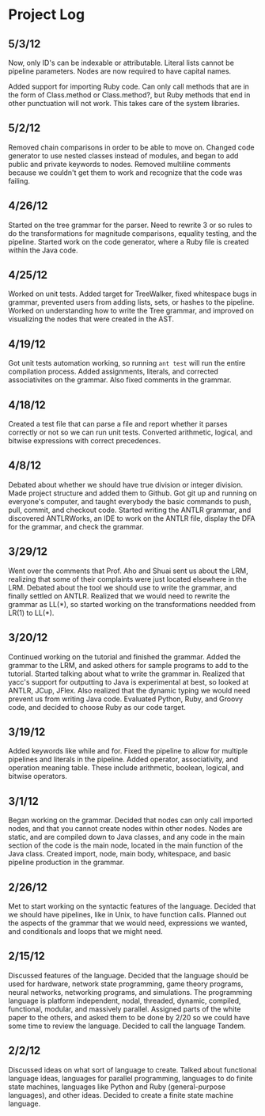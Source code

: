# Project Log

## 5/3/12

Now, only ID's can be indexable or attributable.  Literal lists cannot be pipeline parameters.  Nodes are now required to have capital names.

Added support for importing Ruby code. Can only call methods that are in the form of Class.method or Class.method?, but Ruby methods that end in other punctuation will not work. This takes care of the system libraries.


## 5/2/12

Removed chain comparisons in order to be able to move on. Changed code generator to use nested classes instead of modules, and began to add public and private keywords to nodes. Removed multiline comments because we couldn't get them to work and recognize that the code was failing.

## 4/26/12

Started on the tree grammar for the parser. Need to rewrite 3 or so rules to do the transformations for magnitude comparisons, equality testing, and the pipeline. Started work on the code generator, where a Ruby file is created within the Java code.

## 4/25/12

Worked on unit tests. Added target for TreeWalker, fixed whitespace bugs in grammar, prevented users from adding lists, sets, or hashes to the pipeline. Worked on understanding how to write the Tree grammar, and improved on visualizing the nodes that were created in the AST.

## 4/19/12

Got unit tests automation working, so running `ant test` will run the entire compilation process. Added assignments, literals, and corrected associativites on the grammar. Also fixed comments in the grammar.

## 4/18/12

Created a test file that can parse a file and report whether it parses correctly or not so we can run unit tests. Converted arithmetic, logical, and bitwise expressions with correct precedences.

## 4/8/12

Debated about whether we should have true division or integer division. Made project structure and added them to Github. Got git up and running on everyone's computer, and taught everybody the basic commands to push, pull, commit, and checkout code. Started writing the ANTLR grammar, and discovered ANTLRWorks, an IDE to work on the ANTLR file, display the DFA for the grammar, and check the grammar.

## 3/29/12

Went over the comments that Prof. Aho and Shuai sent us about the LRM, realizing that some of their complaints were just located elsewhere in the LRM. Debated about the tool we should use to write the grammar, and finally settled on ANTLR. Realized that we would need to rewrite the grammar as LL(\*), so started working on the transformations needded from LR(1) to LL(\*).

## 3/20/12

Continued working on the tutorial and finished the grammar. Added the grammar to the LRM, and asked others for sample programs to add to the tutorial. Started talking about what to write the grammar in. Realized that yacc's support for outputting to Java is experimental at best, so looked at ANTLR, JCup, JFlex. Also realized that the dynamic typing we would need prevent us from writing Java code. Evaluated Python, Ruby, and Groovy code, and decided to choose Ruby as our code target.

## 3/19/12

Added keywords like while and for. Fixed the pipeline to allow for multiple pipelines and literals in the pipeline. Added operator, associativity, and operation meaning table. These include arithmetic, boolean, logical, and bitwise operators.

## 3/1/12

Began working on the grammar. Decided that nodes can only call imported nodes, and that you cannot create nodes within other nodes. Nodes are static, and are compiled down to Java classes, and any code in the main section of the code is the main node, located in the main function of the Java class. Created import, node, main body, whitespace, and basic pipeline production in the grammar.

## 2/26/12

Met to start working on the syntactic features of the language. Decided that we should have pipelines, like in Unix, to have function calls. Planned out the aspects of the grammar that we would need, expressions we wanted, and conditionals and loops that we might need.

## 2/15/12

Discussed features of the language. Decided that the language should be used for hardware, network state programming, game theory programs, neural networks, networking programs, and simulations. The programming language is platform independent, nodal, threaded, dynamic, compiled, functional, modular, and massively parallel. Assigned parts of the white paper to the others, and asked them to be done by 2/20 so we could have some time to review the language. Decided to call the language Tandem.

## 2/2/12

Discussed ideas on what sort of language to create. Talked about functional language ideas, languages for parallel programming, languages to do finite state machines, languages like Python and Ruby (general-purpose languages), and other ideas. Decided to create a finite state machine language.
